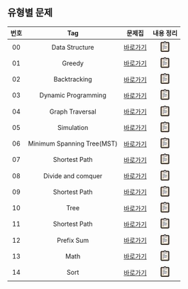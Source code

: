 ## 유형별 문제

| 번호  |            Tag             |                                문제집                                |                                           내용 정리                                           |
| :---: | :------------------------: | :------------------------------------------------------------------: | :-------------------------------------------------------------------------------------------: |
|  00   |       Data Structure       |        [바로가기](./유형별%20문제/Data%20Structure/structure)        |        [![바로가기](./images/clipboard.jpg)](./유형별%20문제/Data%20Structure/summary)        |
|  01   |           Greedy           |             [바로가기](./유형별%20문제/Greedy/structure)             |             [![바로가기](./images/clipboard.jpg)](./유형별%20문제/Greedy/summary)             |
|  02   |        Backtracking        |          [바로가기](./유형별%20문제/Backtracking/structure)          |          [![바로가기](./images/clipboard.jpg)](./유형별%20문제/Backtracking/summary)          |
|  03   |    Dynamic Programming     |     [바로가기](./유형별%20문제/Dynamic%20Programming/structure)      |     [![바로가기](./images/clipboard.jpg)](./유형별%20문제/Dynamic%20Programming/summary)      |
|  04   |      Graph Traversal       |       [바로가기](./유형별%20문제/Graph%20Traversal/structure)        |       [![바로가기](./images/clipboard.jpg)](./유형별%20문제/Graph%20Traversal/summary)        |
|  05   |         Simulation         |           [바로가기](./유형별%20문제/Simulation/structure)           |           [![바로가기](./images/clipboard.jpg)](./유형별%20문제/Simulation/summary)           |
|  06   | Minimum Spanning Tree(MST) | [바로가기](./유형별%20문제/Minimum%20Spanning%20Tree(MST)/structure) | [![바로가기](./images/clipboard.jpg)](./유형별%20문제/Minimum%20Spanning%20Tree(MST)/summary) |
|  07   |       Shortest Path        |        [바로가기](./유형별%20문제/Shortest%20Path/structure)         |        [![바로가기](./images/clipboard.jpg)](./유형별%20문제/Shortest%20Path/summary)         |
|  08   |     Divide and comquer     |     [바로가기](./유형별%20문제/Divide%20and%20comquer/structure)     |     [![바로가기](./images/clipboard.jpg)](./유형별%20문제/Divide%20and%20comquer/summary)     |
|  09   |       Shortest Path        |        [바로가기](./유형별%20문제/Shortest%20Path/structure)         |        [![바로가기](./images/clipboard.jpg)](./유형별%20문제/Shortest%20Path/summary)         |
|  10   |            Tree            |              [바로가기](./유형별%20문제/Tree/structure)              |              [![바로가기](./images/clipboard.jpg)](./유형별%20문제/Tree/summary)              |
|  11   |       Shortest Path        |        [바로가기](./유형별%20문제/Shortest%20Path/structure)         |        [![바로가기](./images/clipboard.jpg)](./유형별%20문제/Shortest%20Path/summary)         |
|  12   |         Prefix Sum         |          [바로가기](./유형별%20문제/Prefix%20Sum/structure)          |          [![바로가기](./images/clipboard.jpg)](./유형별%20문제/Prefix%20Sum/summary)          |
|  13   |            Math            |              [바로가기](./유형별%20문제/Math/structure)              |              [![바로가기](./images/clipboard.jpg)](./유형별%20문제/Math/summary)              |
|  14   |            Sort            |              [바로가기](./유형별%20문제/Sort/structure)              |              [![바로가기](./images/clipboard.jpg)](./유형별%20문제/Sort/summary)              |